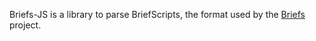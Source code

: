 Briefs-JS is a library to parse BriefScripts, the format used by the [Briefs](https://github.com/capttaco/Briefs/) project.

